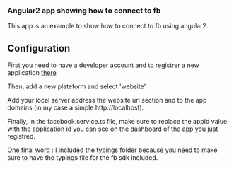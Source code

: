 ### Angular2 app showing how to connect to fb

This app is an example to show how to connect to fb using angular2.

## Configuration

First you need to have a developer account and to registrer a new application [there](https://developers.facebook.com)

Then, add a new plateform and select 'website'.

Add your local server address the website url section and to the app domains (in my case a simple http://localhost).

Finally, in the facebook.service.ts file, make sure to replace the appId value with the application id you can see on the dashboard of the app you just registred.

One final word : I included the typings folder because you need to make sure to have the typings file for the fb sdk included.
